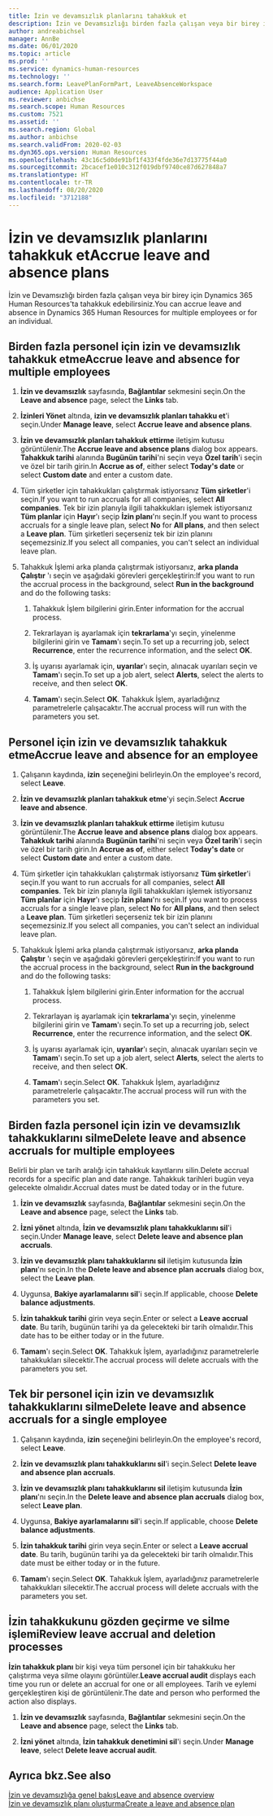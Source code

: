 ```yaml
---
title: İzin ve devamsızlık planlarını tahakkuk et
description: İzin ve Devamsızlığı birden fazla çalışan veya bir birey için Dynamics 365 Human Resources'ta tahakkuk edebilirsiniz.
author: andreabichsel
manager: AnnBe
ms.date: 06/01/2020
ms.topic: article
ms.prod: ''
ms.service: dynamics-human-resources
ms.technology: ''
ms.search.form: LeavePlanFormPart, LeaveAbsenceWorkspace
audience: Application User
ms.reviewer: anbichse
ms.search.scope: Human Resources
ms.custom: 7521
ms.assetid: ''
ms.search.region: Global
ms.author: anbichse
ms.search.validFrom: 2020-02-03
ms.dyn365.ops.version: Human Resources
ms.openlocfilehash: 43c16c5d0de91bf1f433f4fde36e7d13775f44a0
ms.sourcegitcommit: 2bcacef1e010c312f019dbf9740ce87d627848a7
ms.translationtype: HT
ms.contentlocale: tr-TR
ms.lasthandoff: 08/20/2020
ms.locfileid: "3712188"
---
```

# <a name="accrue-leave-and-absence-plans"></a><span data-ttu-id="abf8a-103">İzin ve devamsızlık planlarını tahakkuk et</span><span class="sxs-lookup"><span data-stu-id="abf8a-103">Accrue leave and absence plans</span></span>

<span data-ttu-id="abf8a-104">İzin ve Devamsızlığı birden fazla çalışan veya bir birey için Dynamics 365 Human Resources'ta tahakkuk edebilirsiniz.</span><span class="sxs-lookup"><span data-stu-id="abf8a-104">You can accrue leave and absence in Dynamics 365 Human Resources for multiple employees or for an individual.</span></span>

## <a name="accrue-leave-and-absence-for-multiple-employees"></a><span data-ttu-id="abf8a-105">Birden fazla personel için izin ve devamsızlık tahakkuk etme</span><span class="sxs-lookup"><span data-stu-id="abf8a-105">Accrue leave and absence for multiple employees</span></span>

1. <span data-ttu-id="abf8a-106">**İzin ve devamsızlık** sayfasında, **Bağlantılar** sekmesini seçin.</span><span class="sxs-lookup"><span data-stu-id="abf8a-106">On the **Leave and absence** page, select the **Links** tab.</span></span>

2. <span data-ttu-id="abf8a-107">**İzinleri Yönet** altında, **izin ve devamsızlık planları tahakku et**'i seçin.</span><span class="sxs-lookup"><span data-stu-id="abf8a-107">Under **Manage leave**, select **Accrue leave and absence plans**.</span></span>

3. <span data-ttu-id="abf8a-108">**İzin ve devamsızlık planları tahakkuk ettirme** iletişim kutusu görüntülenir.</span><span class="sxs-lookup"><span data-stu-id="abf8a-108">The **Accrue leave and absence plans** dialog box appears.</span></span> <span data-ttu-id="abf8a-109">**Tahakkuk tarihi** alanında **Bugünün tarihi**'ni seçin veya **Özel tarih**'i seçin ve özel bir tarih girin.</span><span class="sxs-lookup"><span data-stu-id="abf8a-109">In **Accrue as of**, either select **Today's date** or select **Custom date** and enter a custom date.</span></span>

4. <span data-ttu-id="abf8a-110">Tüm şirketler için tahakkukları çalıştırmak istiyorsanız **Tüm şirketler**'i seçin.</span><span class="sxs-lookup"><span data-stu-id="abf8a-110">If you want to run accruals for all companies, select **All companies**.</span></span> <span data-ttu-id="abf8a-111">Tek bir izin planıyla ilgili tahakkukları işlemek istiyorsanız **Tüm planlar** için **Hayır**'ı seçip **İzin planı**'nı seçin.</span><span class="sxs-lookup"><span data-stu-id="abf8a-111">If you want to process accruals for a single leave plan, select **No** for **All plans**, and then select a **Leave plan**.</span></span> <span data-ttu-id="abf8a-112">Tüm şirketleri seçerseniz tek bir izin planını seçemezsiniz.</span><span class="sxs-lookup"><span data-stu-id="abf8a-112">If you select all companies, you can't select an individual leave plan.</span></span> 

5. <span data-ttu-id="abf8a-113">Tahakkuk İşlemi arka planda çalıştırmak istiyorsanız, **arka planda Çalıştır** 'ı seçin ve aşağıdaki görevleri gerçekleştirin:</span><span class="sxs-lookup"><span data-stu-id="abf8a-113">If you want to run the accrual process in the background, select **Run in the background** and do the following tasks:</span></span>

   1. <span data-ttu-id="abf8a-114">Tahakkuk İşlem bilgilerini girin.</span><span class="sxs-lookup"><span data-stu-id="abf8a-114">Enter information for the accrual process.</span></span>

   2. <span data-ttu-id="abf8a-115">Tekrarlayan iş ayarlamak için **tekrarlama**'yı seçin, yinelenme bilgilerini girin ve **Tamam**'ı seçin.</span><span class="sxs-lookup"><span data-stu-id="abf8a-115">To set up a recurring job, select **Recurrence**, enter the recurrence information, and the select **OK**.</span></span>

   3. <span data-ttu-id="abf8a-116">İş uyarısı ayarlamak için, **uyarılar**'ı seçin, alınacak uyarıları seçin ve **Tamam**'ı seçin.</span><span class="sxs-lookup"><span data-stu-id="abf8a-116">To set up a job alert, select **Alerts**, select the alerts to receive, and then select **OK**.</span></span>

   4. <span data-ttu-id="abf8a-117">**Tamam**'ı seçin.</span><span class="sxs-lookup"><span data-stu-id="abf8a-117">Select **OK**.</span></span> <span data-ttu-id="abf8a-118">Tahakkuk İşlem, ayarladığınız parametrelerle çalışacaktır.</span><span class="sxs-lookup"><span data-stu-id="abf8a-118">The accrual process will run with the parameters you set.</span></span>

## <a name="accrue-leave-and-absence-for-an-employee"></a><span data-ttu-id="abf8a-119">Personel için izin ve devamsızlık tahakkuk etme</span><span class="sxs-lookup"><span data-stu-id="abf8a-119">Accrue leave and absence for an employee</span></span>

1. <span data-ttu-id="abf8a-120">Çalışanın kaydında, **izin** seçeneğini belirleyin.</span><span class="sxs-lookup"><span data-stu-id="abf8a-120">On the employee's record, select **Leave**.</span></span>

2. <span data-ttu-id="abf8a-121">**İzin ve devamsızlık planları tahakkuk etme**'yi seçin.</span><span class="sxs-lookup"><span data-stu-id="abf8a-121">Select **Accrue leave and absence**.</span></span>

3. <span data-ttu-id="abf8a-122">**İzin ve devamsızlık planları tahakkuk ettirme** iletişim kutusu görüntülenir.</span><span class="sxs-lookup"><span data-stu-id="abf8a-122">The **Accrue leave and absence plans** dialog box appears.</span></span> <span data-ttu-id="abf8a-123">**Tahakkuk tarihi** alanında **Bugünün tarihi**'ni seçin veya **Özel tarih**'i seçin ve özel bir tarih girin.</span><span class="sxs-lookup"><span data-stu-id="abf8a-123">In **Accrue as of**, either select **Today's date** or select **Custom date** and enter a custom date.</span></span>

4. <span data-ttu-id="abf8a-124">Tüm şirketler için tahakkukları çalıştırmak istiyorsanız **Tüm şirketler**'i seçin.</span><span class="sxs-lookup"><span data-stu-id="abf8a-124">If you want to run accruals for all companies, select **All companies**.</span></span> <span data-ttu-id="abf8a-125">Tek bir izin planıyla ilgili tahakkukları işlemek istiyorsanız **Tüm planlar** için **Hayır**'ı seçip **İzin planı**'nı seçin.</span><span class="sxs-lookup"><span data-stu-id="abf8a-125">If you want to process accruals for a single leave plan, select **No** for **All plans**, and then select a **Leave plan**.</span></span> <span data-ttu-id="abf8a-126">Tüm şirketleri seçerseniz tek bir izin planını seçemezsiniz.</span><span class="sxs-lookup"><span data-stu-id="abf8a-126">If you select all companies, you can't select an individual leave plan.</span></span> 

5. <span data-ttu-id="abf8a-127">Tahakkuk İşlemi arka planda çalıştırmak istiyorsanız, **arka planda Çalıştır** 'ı seçin ve aşağıdaki görevleri gerçekleştirin:</span><span class="sxs-lookup"><span data-stu-id="abf8a-127">If you want to run the accrual process in the background, select **Run in the background** and do the following tasks:</span></span>

   1. <span data-ttu-id="abf8a-128">Tahakkuk İşlem bilgilerini girin.</span><span class="sxs-lookup"><span data-stu-id="abf8a-128">Enter information for the accrual process.</span></span>

   2. <span data-ttu-id="abf8a-129">Tekrarlayan iş ayarlamak için **tekrarlama**'yı seçin, yinelenme bilgilerini girin ve **Tamam**'ı seçin.</span><span class="sxs-lookup"><span data-stu-id="abf8a-129">To set up a recurring job, select **Recurrence**, enter the recurrence information, and the select **OK**.</span></span>

   3. <span data-ttu-id="abf8a-130">İş uyarısı ayarlamak için, **uyarılar**'ı seçin, alınacak uyarıları seçin ve **Tamam**'ı seçin.</span><span class="sxs-lookup"><span data-stu-id="abf8a-130">To set up a job alert, select **Alerts**, select the alerts to receive, and then select **OK**.</span></span>

   4. <span data-ttu-id="abf8a-131">**Tamam**'ı seçin.</span><span class="sxs-lookup"><span data-stu-id="abf8a-131">Select **OK**.</span></span> <span data-ttu-id="abf8a-132">Tahakkuk İşlem, ayarladığınız parametrelerle çalışacaktır.</span><span class="sxs-lookup"><span data-stu-id="abf8a-132">The accrual process will run with the parameters you set.</span></span>

## <a name="delete-leave-and-absence-accruals-for-multiple-employees"></a><span data-ttu-id="abf8a-133">Birden fazla personel için izin ve devamsızlık tahakkuklarını silme</span><span class="sxs-lookup"><span data-stu-id="abf8a-133">Delete leave and absence accruals for multiple employees</span></span>

<span data-ttu-id="abf8a-134">Belirli bir plan ve tarih aralığı için tahakkuk kayıtlarını silin.</span><span class="sxs-lookup"><span data-stu-id="abf8a-134">Delete accrual records for a specific plan and date range.</span></span> <span data-ttu-id="abf8a-135">Tahakkuk tarihleri bugün veya gelecekte olmalıdır.</span><span class="sxs-lookup"><span data-stu-id="abf8a-135">Accrual dates must be dated today or in the future.</span></span>

1. <span data-ttu-id="abf8a-136">**İzin ve devamsızlık** sayfasında, **Bağlantılar** sekmesini seçin.</span><span class="sxs-lookup"><span data-stu-id="abf8a-136">On the **Leave and absence** page, select the **Links** tab.</span></span>

2. <span data-ttu-id="abf8a-137">**İzni yönet** altında, **İzin ve devamsızlık planı tahakkuklarını sil**'i seçin.</span><span class="sxs-lookup"><span data-stu-id="abf8a-137">Under **Manage leave**, select **Delete leave and absence plan accruals**.</span></span>

3. <span data-ttu-id="abf8a-138">**İzin ve devamsızlık planı tahakkuklarını sil** iletişim kutusunda **İzin planı**'nı seçin.</span><span class="sxs-lookup"><span data-stu-id="abf8a-138">In the **Delete leave and absence plan accruals** dialog box, select the **Leave plan**.</span></span> 

4. <span data-ttu-id="abf8a-139">Uygunsa, **Bakiye ayarlamalarını sil**'i seçin.</span><span class="sxs-lookup"><span data-stu-id="abf8a-139">If applicable, choose **Delete balance adjustments**.</span></span>

5. <span data-ttu-id="abf8a-140">**İzin tahakkuk tarihi** girin veya seçin.</span><span class="sxs-lookup"><span data-stu-id="abf8a-140">Enter or select a **Leave accrual date**.</span></span> <span data-ttu-id="abf8a-141">Bu tarih, bugünün tarihi ya da gelecekteki bir tarih olmalıdır.</span><span class="sxs-lookup"><span data-stu-id="abf8a-141">This date has to be either today or in the future.</span></span> 

6. <span data-ttu-id="abf8a-142">**Tamam**'ı seçin.</span><span class="sxs-lookup"><span data-stu-id="abf8a-142">Select **OK**.</span></span> <span data-ttu-id="abf8a-143">Tahakkuk İşlem, ayarladığınız parametrelerle tahakkukları silecektir.</span><span class="sxs-lookup"><span data-stu-id="abf8a-143">The accrual process will delete accruals with the parameters you set.</span></span> 

## <a name="delete-leave-and-absence-accruals-for-a-single-employee"></a><span data-ttu-id="abf8a-144">Tek bir personel için izin ve devamsızlık tahakkuklarını silme</span><span class="sxs-lookup"><span data-stu-id="abf8a-144">Delete leave and absence accruals for a single employee</span></span>

1. <span data-ttu-id="abf8a-145">Çalışanın kaydında, **izin** seçeneğini belirleyin.</span><span class="sxs-lookup"><span data-stu-id="abf8a-145">On the employee's record, select **Leave**.</span></span>

2. <span data-ttu-id="abf8a-146">**İzin ve devamsızlık planı tahakkuklarını sil**'i seçin.</span><span class="sxs-lookup"><span data-stu-id="abf8a-146">Select **Delete leave and absence plan accruals**.</span></span>

3. <span data-ttu-id="abf8a-147">**İzin ve devamsızlık planı tahakkuklarını sil** iletişim kutusunda **İzin planı**'nı seçin.</span><span class="sxs-lookup"><span data-stu-id="abf8a-147">In the **Delete leave and absence plan accruals** dialog box, select **Leave plan**.</span></span> 

4. <span data-ttu-id="abf8a-148">Uygunsa, **Bakiye ayarlamalarını sil**'i seçin.</span><span class="sxs-lookup"><span data-stu-id="abf8a-148">If applicable, choose **Delete balance adjustments**.</span></span>

5. <span data-ttu-id="abf8a-149">**İzin tahakkuk tarihi** girin veya seçin.</span><span class="sxs-lookup"><span data-stu-id="abf8a-149">Enter or select a **Leave accrual date**.</span></span> <span data-ttu-id="abf8a-150">Bu tarih, bugünün tarihi ya da gelecekteki bir tarih olmalıdır.</span><span class="sxs-lookup"><span data-stu-id="abf8a-150">This date must be either today or in the future.</span></span> 

6. <span data-ttu-id="abf8a-151">**Tamam**'ı seçin.</span><span class="sxs-lookup"><span data-stu-id="abf8a-151">Select **OK**.</span></span> <span data-ttu-id="abf8a-152">Tahakkuk İşlem, ayarladığınız parametrelerle tahakkukları silecektir.</span><span class="sxs-lookup"><span data-stu-id="abf8a-152">The accrual process will delete accruals with the parameters you set.</span></span> 

## <a name="review-leave-accrual-and-deletion-processes"></a><span data-ttu-id="abf8a-153">İzin tahakkukunu gözden geçirme ve silme işlemi</span><span class="sxs-lookup"><span data-stu-id="abf8a-153">Review leave accrual and deletion processes</span></span>

<span data-ttu-id="abf8a-154">**İzin tahakkuk planı** bir kişi veya tüm personel için bir tahakkuku her çalıştırma veya silme olayını görüntüler.</span><span class="sxs-lookup"><span data-stu-id="abf8a-154">**Leave accrual audit** displays each time you run or delete an accrual for one or all employees.</span></span> <span data-ttu-id="abf8a-155">Tarih ve eylemi gerçekleştiren kişi de görüntülenir.</span><span class="sxs-lookup"><span data-stu-id="abf8a-155">The date and person who performed the action also displays.</span></span>

1. <span data-ttu-id="abf8a-156">**İzin ve devamsızlık** sayfasında, **Bağlantılar** sekmesini seçin.</span><span class="sxs-lookup"><span data-stu-id="abf8a-156">On the **Leave and absence** page, select the **Links** tab.</span></span>

2. <span data-ttu-id="abf8a-157">**İzni yönet** altında, **İzin tahakkuk denetimini sil**'i seçin.</span><span class="sxs-lookup"><span data-stu-id="abf8a-157">Under **Manage leave**, select **Delete leave accrual audit**.</span></span>

## <a name="see-also"></a><span data-ttu-id="abf8a-158">Ayrıca bkz.</span><span class="sxs-lookup"><span data-stu-id="abf8a-158">See also</span></span>

[<span data-ttu-id="abf8a-159">İzin ve devamsızlığa genel bakış</span><span class="sxs-lookup"><span data-stu-id="abf8a-159">Leave and absence overview</span></span>](hr-leave-and-absence-overview.md)</br>
[<span data-ttu-id="abf8a-160">İzin ve devamsızlık planı oluşturma</span><span class="sxs-lookup"><span data-stu-id="abf8a-160">Create a leave and absence plan</span></span>](hr-leave-and-absence-plans.md)
